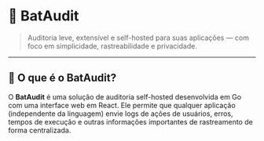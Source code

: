 # 🦇 BatAudit

> Auditoria leve, extensível e self-hosted para suas aplicações — com foco em simplicidade, rastreabilidade e privacidade.
---
## 📌 O que é o BatAudit?

O **BatAudit** é uma solução de auditoria self-hosted desenvolvida em Go com uma interface web em React. Ele permite que qualquer aplicação (independente da linguagem) envie logs de ações de usuários, erros, tempos de execução e outras informações importantes de rastreamento de forma centralizada.